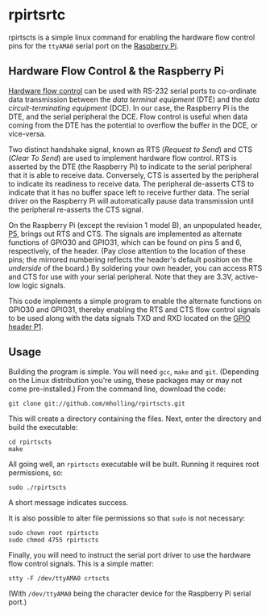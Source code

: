 # rpirtsrtc

rpirtscts is a simple linux command for enabling the hardware flow control pins for the `ttyAMA0` serial port on the [Raspberry Pi](http://www.raspberrypi.org/).

## Hardware Flow Control & the Raspberry Pi

[Hardware flow control](http://en.wikipedia.org/wiki/RS-232_RTS/CTS#RTS.2FCTS_handshaking) can be used with RS-232 serial ports to co-ordinate data transmission between the _data terminal equipment_ (DTE) and the _data circuit-terminating equipment_ (DCE). In our case, the Raspberry Pi is the DTE, and the serial peripheral the DCE. Flow control is useful when data coming from the DTE has the potential to overflow the buffer in the DCE, or vice-versa.

Two distinct handshake signal, known as RTS (_Request to Send_) and CTS (_Clear To Send_) are used to implement hardware flow control. RTS is asserted by the DTE (the Raspberry Pi) to indicate to the serial peripheral that it is able to receive data. Conversely, CTS is asserted by the peripheral to indicate its readiness to receive data. The peripheral de-asserts CTS to indicate that it has no buffer space left to receive further data. The serial driver on the Raspberry Pi will automatically pause data transmission until the peripheral re-asserts the CTS signal.

On the Raspberry Pi (except the revision 1 model B), an unpopulated header, [P5](http://elinux.org/RPi%5FLow-level%5Fperipherals#P5%5Fheader), brings out RTS and CTS. The signals are implemented as alternate functions of GPIO30 and GPIO31, which can be found on pins 5 and 6, respectively, of the header. (Pay close attention to the location of these pins; the mirrored numbering reflects the header's default position on the _underside_ of the board.) By soldering your own header, you can access RTS and CTS for use with your serial peripheral. Note that they are 3.3V, active-low logic signals.

This code implements a simple program to enable the alternate functions on GPIO30 and GPIO31, thereby enabling the RTS and CTS flow control signals to be used along with the data signals TXD and RXD located on the [GPIO header P1](http://elinux.org/RPi_Low-level_peripherals#General_Purpose_Input.2FOutput_.28GPIO.29).

## Usage

Building the program is simple. You will need `gcc`, `make` and `git`. (Depending on the Linux distribution you're using, these packages may or may not come pre-installed.) From the command line, download the code:

    git clone git://github.com/mholling/rpirtscts.git

This will create a directory containing the files. Next, enter the directory and build the executable:

    cd rpirtscts
    make

All going well, an `rpirtscts` executable will be built. Running it requires root permissions, so:

    sudo ./rpirtscts

A short message indicates success.

It is also possible to alter file permissions so that `sudo` is not necessary:

    sudo chown root rpirtscts
    sudo chmod 4755 rpirtscts

Finally, you will need to instruct the serial port driver to use the hardware flow control signals. This is a simple matter:

    stty -F /dev/ttyAMA0 crtscts

(With `/dev/ttyAMA0` being the character device for the Raspberry Pi serial port.)
